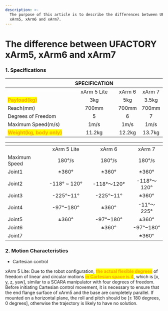 ```yaml
---
description: >-
  The purpose of this article is to describe the differences between UFACTORY
  xArm5, xArm6 and xArm7.
---
```


# The difference between UFACTORY xArm5, xArm6 and xArm7

### 1. Specifications

<table data-header-hidden data-full-width="true"><thead><tr><th width="237"></th><th align="center">SPECIFICATION</th><th align="center"></th><th align="center"></th></tr></thead><tbody><tr><td></td><td align="center">xArm 5 Lite</td><td align="center">xArm 6</td><td align="center">xArm 7</td></tr><tr><td><mark style="color:orange;"><strong>Payload(kg)</strong></mark></td><td align="center">3kg</td><td align="center">5kg</td><td align="center">3.5kg</td></tr><tr><td>Reach(mm)</td><td align="center">700mm</td><td align="center">700mm</td><td align="center">700mm</td></tr><tr><td>Degrees of Freedom</td><td align="center">5</td><td align="center">6</td><td align="center">7</td></tr><tr><td>Maximum Speed(m/s)</td><td align="center">1m/s</td><td align="center">1m/s</td><td align="center">1m/s</td></tr><tr><td><mark style="color:orange;"><strong>Weight(kg, body only)</strong></mark></td><td align="center">11.2kg</td><td align="center">12.2kg</td><td align="center">13.7kg</td></tr></tbody></table>

<table data-header-hidden data-full-width="true"><thead><tr><th width="181"></th><th width="185" align="center"></th><th width="194" align="center"></th><th align="center"></th></tr></thead><tbody><tr><td></td><td align="center">xArm 5 Lite</td><td align="center">xArm 6</td><td align="center">xArm 7</td></tr><tr><td>Maximum Speed</td><td align="center">180°/s</td><td align="center">180°/s</td><td align="center">180°/s</td></tr><tr><td>Joint1</td><td align="center">±360°</td><td align="center">±360°</td><td align="center">±360°</td></tr><tr><td>Joint2</td><td align="center">-118° ~ 120°</td><td align="center">-118°～120°</td><td align="center">-118°～120°</td></tr><tr><td>Joint3</td><td align="center">-225°~11°</td><td align="center">-225°~11°</td><td align="center">±360°</td></tr><tr><td>Joint4</td><td align="center">-97°~180°</td><td align="center">±360°</td><td align="center">-11°～225°</td></tr><tr><td>Joint5</td><td align="center">±360°</td><td align="center">-97°~180°</td><td align="center">±360°</td></tr><tr><td>Joint6</td><td align="center"></td><td align="center">±360°</td><td align="center">-97°~180°</td></tr><tr><td>Joint7</td><td align="center"></td><td align="center"></td><td align="center">±360°</td></tr></tbody></table>

### 2. Motion Characteristics

* Cartesian control

xArm 5 Lite: Due to the robot configuration, <mark style="color:orange;">**the actual flexible degrees**</mark> of freedom of linear and circular motions <mark style="color:orange;">**in Cartesian space is 4**</mark>, which is \[x, y, z, yaw], similar to a SCARA manipulator with four degrees of freedom. Before initiating Cartesian control movement, it is necessary to ensure that the end flange surface of xArm5 and the base are completely parallel. If mounted on a horizontal plane, the roll and pitch should be \[± 180 degrees, 0 degrees], otherwise the trajectory is likely to have no solution.
